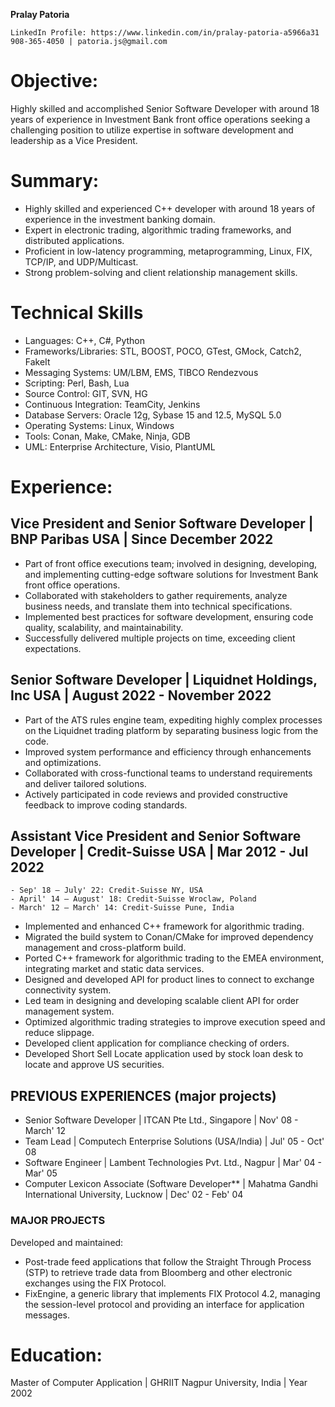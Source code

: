 **Pralay Patoria**

    LinkedIn Profile: https://www.linkedin.com/in/pralay-patoria-a5966a31
    908-365-4050 | patoria.js@gmail.com

# Objective:
Highly skilled and accomplished Senior Software Developer with around 18 years of experience in Investment Bank front office operations seeking a challenging position to utilize expertise in software development and leadership as a Vice President.

# Summary:
- Highly skilled and experienced C++ developer with around 18 years of experience in the investment banking domain.
- Expert in electronic trading, algorithmic trading frameworks, and distributed applications.
- Proficient in low-latency programming, metaprogramming, Linux, FIX, TCP/IP, and UDP/Multicast.
- Strong problem-solving and client relationship management skills.

# Technical Skills
- Languages: C++, C#, Python
- Frameworks/Libraries: STL, BOOST, POCO, GTest, GMock, Catch2, FakeIt
- Messaging Systems: UM/LBM, EMS, TIBCO Rendezvous
- Scripting: Perl, Bash, Lua
- Source Control: GIT, SVN, HG
- Continuous Integration: TeamCity, Jenkins
- Database Servers: Oracle 12g, Sybase 15 and 12.5, MySQL 5.0
- Operating Systems: Linux, Windows
- Tools: Conan, Make, CMake, Ninja, GDB
- UML: Enterprise Architecture, Visio, PlantUML

# Experience:
## Vice President and Senior Software Developer | BNP Paribas USA | Since December 2022
- Part of front office executions team; involved in designing, developing, and implementing cutting-edge software solutions for Investment Bank front office operations.
- Collaborated with stakeholders to gather requirements, analyze business needs, and translate them into technical specifications.
- Implemented best practices for software development, ensuring code quality, scalability, and maintainability.
- Successfully delivered multiple projects on time, exceeding client expectations.

## Senior Software Developer | Liquidnet Holdings, Inc USA | August 2022 - November 2022
- Part of the ATS rules engine team, expediting highly complex processes on the Liquidnet trading platform by separating business logic from the code.
- Improved system performance and efficiency through enhancements and optimizations.
- Collaborated with cross-functional teams to understand requirements and deliver tailored solutions.
- Actively participated in code reviews and provided constructive feedback to improve coding standards.

## Assistant Vice President and Senior Software Developer | Credit-Suisse USA | Mar 2012 - Jul 2022
    - Sep' 18 – July' 22: Credit-Suisse NY, USA
    - April' 14 – August' 18: Credit-Suisse Wroclaw, Poland
    - March' 12 – March' 14: Credit-Suisse Pune, India
- Implemented and enhanced C++ framework for algorithmic trading.
- Migrated the build system to Conan/CMake for improved dependency management and cross-platform build.
- Ported C++ framework for algorithmic trading to the EMEA environment, integrating market and static data services.
- Designed and developed API for product lines to connect to exchange connectivity system.
- Led team in designing and developing scalable client API for order management system.
- Optimized algorithmic trading strategies to improve execution speed and reduce slippage.
- Developed client application for compliance checking of orders.
- Developed Short Sell Locate application used by stock loan desk to locate and approve US securities.

## PREVIOUS EXPERIENCES (major projects)
- Senior Software Developer | ITCAN Pte Ltd., Singapore | Nov' 08 - March' 12
- Team Lead | Computech Enterprise Solutions (USA/India) | Jul' 05 - Oct' 08
- Software Engineer | Lambent Technologies Pvt. Ltd., Nagpur | Mar' 04 - Mar' 05
- Computer Lexicon Associate (Software Developer** | Mahatma Gandhi International University, Lucknow | Dec' 02 - Feb' 04

### MAJOR PROJECTS
Developed and maintained:

- Post-trade feed applications that follow the Straight Through Process (STP) to retrieve trade data from Bloomberg and other electronic exchanges using the FIX Protocol.
- FixEngine, a generic library that implements FIX Protocol 4.2, managing the session-level protocol and providing an interface for application messages.

# Education:
Master of Computer Application | GHRIIT Nagpur University, India | Year 2002
